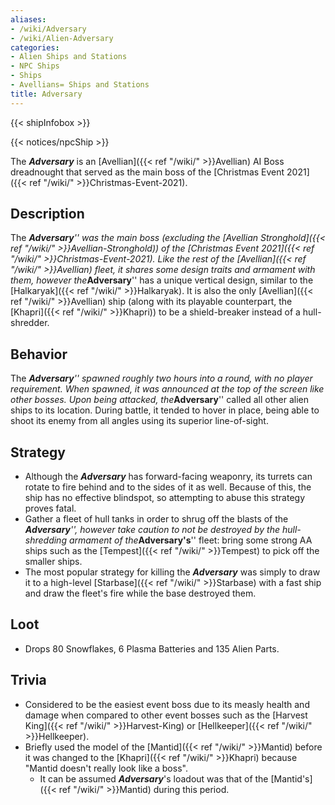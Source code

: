 ```yaml
---
aliases:
- /wiki/Adversary
- /wiki/Alien-Adversary
categories:
- Alien Ships and Stations
- NPC Ships
- Ships
- Avellians= Ships and Stations
title: Adversary
---  
```


{{< shipInfobox >}}   

{{< notices/npcShip >}} 

The **_Adversary_** is an [Avellian]({{< ref "/wiki/" >}}Avellian) AI Boss dreadnought that served as the main boss of the [Christmas Event 2021]({{< ref "/wiki/" >}}Christmas-Event-2021).

## Description

The ***Adversary**'' was the main boss (excluding the [Avellian Stronghold]({{< ref "/wiki/" >}}Avellian-Stronghold)) of the [Christmas Event 2021]({{< ref "/wiki/" >}}Christmas-Event-2021). Like the rest of the [Avellian]({{< ref "/wiki/" >}}Avellian) fleet, it shares some design traits and armament with them, however the***Adversary**'' has a unique vertical design, similar to the [Halkaryak]({{< ref "/wiki/" >}}Halkaryak). It is also the only [Avellian]({{< ref "/wiki/" >}}Avellian) ship (along with its playable counterpart, the [Khapri]({{< ref "/wiki/" >}}Khapri)) to be a shield-breaker instead of a hull-shredder.

## Behavior

The ***Adversary**'' spawned roughly two hours into a round, with no player requirement. When spawned, it was announced at the top of the screen like other bosses. Upon being attacked, the***Adversary**'' called all other alien ships to its location. During battle, it tended to hover in place, being able to shoot its enemy from all angles using its superior line-of-sight.

## Strategy

- Although the **_Adversary_** has forward-facing weaponry, its turrets can rotate to fire behind and to the sides of it as well. Because of this, the ship has no effective blindspot, so attempting to abuse this strategy proves fatal.
- Gather a fleet of hull tanks in order to shrug off the blasts of the ***Adversary**'', however take caution to not be destroyed by the hull-shredding armament of the***Adversary's**'' fleet: bring some strong AA ships such as the [Tempest]({{< ref "/wiki/" >}}Tempest) to pick off the smaller ships.
- The most popular strategy for killing the **_Adversary_** was simply to draw it to a high-level [Starbase]({{< ref "/wiki/" >}}Starbase) with a fast ship and draw the fleet's fire while the base destroyed them.

## Loot

- Drops 80 Snowflakes, 6 Plasma Batteries and 135 Alien Parts.

## Trivia

- Considered to be the easiest event boss due to its measly health and damage when compared to other event bosses such as the [Harvest King]({{< ref "/wiki/" >}}Harvest-King) or [Hellkeeper]({{< ref "/wiki/" >}}Hellkeeper).
- Briefly used the model of the [Mantid]({{< ref "/wiki/" >}}Mantid) before it was changed to the [Khapri]({{< ref "/wiki/" >}}Khapri) because "Mantid doesn't really look like a boss".
  - It can be assumed **_Adversary_**'s loadout was that of the [Mantid's]({{< ref "/wiki/" >}}Mantid) during this period.